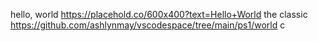 hello, world
https://placehold.co/600x400?text=Hello+World
the classic
https://github.com/ashlynmay/vscodespace/tree/main/ps1/world
c